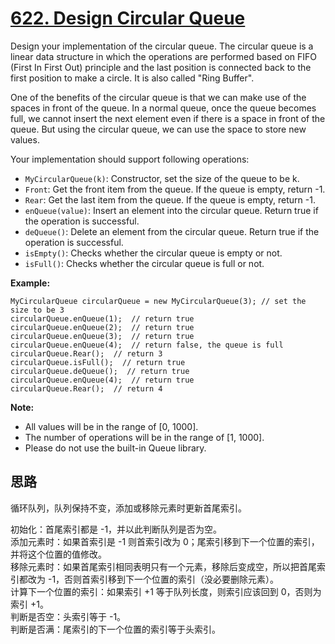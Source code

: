 # [622. Design Circular Queue](https://leetcode.com/problems/design-circular-queue/)

Design your implementation of the circular queue. The circular queue is a linear data structure in which the operations are performed based on FIFO (First In First Out) principle and the last position is connected back to the first position to make a circle. It is also called "Ring Buffer".

One of the benefits of the circular queue is that we can make use of the spaces in front of the queue. In a normal queue, once the queue becomes full, we cannot insert the next element even if there is a space in front of the queue. But using the circular queue, we can use the space to store new values.

Your implementation should support following operations:

- `MyCircularQueue(k)`: Constructor, set the size of the queue to be k.
- `Front`: Get the front item from the queue. If the queue is empty, return -1.
- `Rear`: Get the last item from the queue. If the queue is empty, return -1.
- `enQueue(value)`: Insert an element into the circular queue. Return true if the operation is successful.
- `deQueue()`: Delete an element from the circular queue. Return true if the operation is successful.
- `isEmpty()`: Checks whether the circular queue is empty or not.
- `isFull()`: Checks whether the circular queue is full or not.
 

**Example:**
```
MyCircularQueue circularQueue = new MyCircularQueue(3); // set the size to be 3
circularQueue.enQueue(1);  // return true
circularQueue.enQueue(2);  // return true
circularQueue.enQueue(3);  // return true
circularQueue.enQueue(4);  // return false, the queue is full
circularQueue.Rear();  // return 3
circularQueue.isFull();  // return true
circularQueue.deQueue();  // return true
circularQueue.enQueue(4);  // return true
circularQueue.Rear();  // return 4
``` 
**Note:**

- All values will be in the range of [0, 1000].
- The number of operations will be in the range of [1, 1000].
- Please do not use the built-in Queue library.

## 思路

循环队列，队列保持不变，添加或移除元素时更新首尾索引。

初始化：首尾索引都是 -1，并以此判断队列是否为空。  
添加元素时：如果首索引是 -1 则首索引改为 0；尾索引移到下一个位置的索引，并将这个位置的值修改。  
移除元素时：如果首尾索引相同表明只有一个元素，移除后变成空，所以把首尾索引都改为 -1，否则首索引移到下一个位置的索引（没必要删除元素）。  
计算下一个位置的索引：如果索引 +1 等于队列长度，则索引应该回到 0，否则为索引 +1。  
判断是否空：头索引等于 -1。  
判断是否满：尾索引的下一个位置的索引等于头索引。
